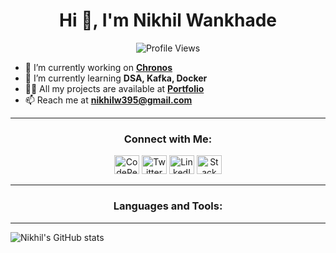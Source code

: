 <h1 align="center">Hi 👋, I'm Nikhil Wankhade</h1>
<p align="center">
  <img src="https://komarev.com/ghpvc/?username=nikhil-dev-395&label=Profile%20views&color=0e75b6&style=flat" alt="Profile Views" />
</p>

- 🔭 I’m currently working on **[Chronos](https://github.com/nikhil-dev-395/chronos---watch-e-commerce-app)**  
- 🌱 I’m currently learning **DSA, Kafka, Docker**  
- 👨‍💻 All my projects are available at **[Portfolio](https://portfolio-nikhil-iota.vercel.app/)**  
- 📫 Reach me at **nikhilw395@gmail.com**

---

<h3 align="center">Connect with Me:</h3>
<p align="center">
  <a href="https://codepen.io/nike18" target="_blank"><img src="https://raw.githubusercontent.com/rahuldkjain/github-profile-readme-generator/master/src/images/icons/Social/codepen.svg" alt="CodePen" height="30" width="40"></a>
  <a href="https://twitter.com/nikhilw37515390" target="_blank"><img src="https://raw.githubusercontent.com/rahuldkjain/github-profile-readme-generator/master/src/images/icons/Social/twitter.svg" alt="Twitter" height="30" width="40"></a>
  <a href="https://www.linkedin.com/in/nikhil-wankhade-3494b3234/" target="_blank"><img src="https://raw.githubusercontent.com/rahuldkjain/github-profile-readme-generator/master/src/images/icons/Social/linked-in-alt.svg" alt="LinkedIn" height="30" width="40"></a>
  <a href="https://stackoverflow.com/users/18123120/nikhil" target="_blank"><img src="https://raw.githubusercontent.com/rahuldkjain/github-profile-readme-generator/master/src/images/icons/Social/stack-overflow.svg" alt="Stack Overflow" height="30" width="40"></a>
</p>

---

<h3 align="center">Languages and Tools:</h3>
<p align="center">
  <!-- Add your grouped icons here -->
</p>

---

![Nikhil's GitHub stats](https://github-readme-stats.vercel.app/api?username=nikhil-dev-395&show_icons=true&theme=radical)
